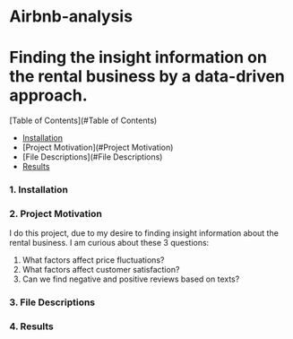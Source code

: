 # Airbnb-analysis
# Finding the insight information on the rental business by a data-driven approach.
[Table of Contents](#Table of Contents)
  * [Installation](#Installation)
  * [Project Motivation](#Project Motivation)
  * [File Descriptions](#File Descriptions)
  * [Results](#Results)

### 1. Installation

### 2. Project Motivation
I do this project, due to my desire to finding insight information about the rental business. I am curious about these 3 questions:
1. What factors affect price fluctuations?
2. What factors affect customer satisfaction?
3. Can we find negative and positive reviews based on texts?
### 3. File Descriptions

### 4. Results
